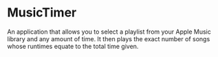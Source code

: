 # MusicTimer
An application that allows you to select a playlist from your Apple Music library and any amount of time. It then plays the exact number of songs whose runtimes equate to the total time given.
